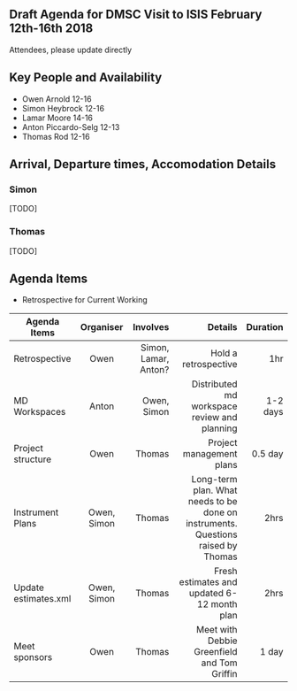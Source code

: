 ## Draft Agenda for DMSC Visit to ISIS February 12th-16th 2018

Attendees, please update directly

## Key People and Availability
* Owen Arnold 12-16
* Simon Heybrock 12-16
* Lamar Moore 14-16
* Anton Piccardo-Selg 12-13
* Thomas Rod 12-16

## Arrival, Departure times, Accomodation Details

### Simon 
[TODO]
### Thomas
[TODO]

## Agenda Items
* Retrospective for Current Working 

| Agenda Items        | Organiser           | Involves  | Details  | Duration
| ------------- |:-------------:| -----:|---------:| ---------:|
| Retrospective      | Owen | Simon, Lamar, Anton? | Hold a retrospective | 1hr |
| MD Workspaces | Anton   |  Owen, Simon | Distributed md workspace review and planning | 1-2 days |
| Project structure | Owen   |  Thomas | Project management plans | 0.5 day |
| Instrument Plans | Owen, Simon   |  Thomas | Long-term plan. What needs to be done on instruments. Questions raised by Thomas | 2hrs
| Update estimates.xml | Owen, Simon   | Thomas | Fresh estimates and updated 6-12 month plan | 2hrs  ||
| Meet sponsors | Owen   |  Thomas | Meet with Debbie Greenfield and Tom Griffin | 1 day |


